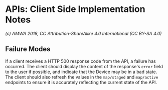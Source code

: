 # APIs: Client Side Implementation Notes

_(c) AMWA 2018, CC Attribution-ShareAlike 4.0 International (CC BY-SA 4.0)_

## Failure Modes

If a client receives a HTTP 500 response code from the API, a failure has occurred. The client should display the content of the response's `error` field to the user if possible, and indicate that the Device may be in a bad state. The client should also refresh the values in the `map/staged` and `map/active` endpoints to ensure it is accurately reflecting the current state of the API.

